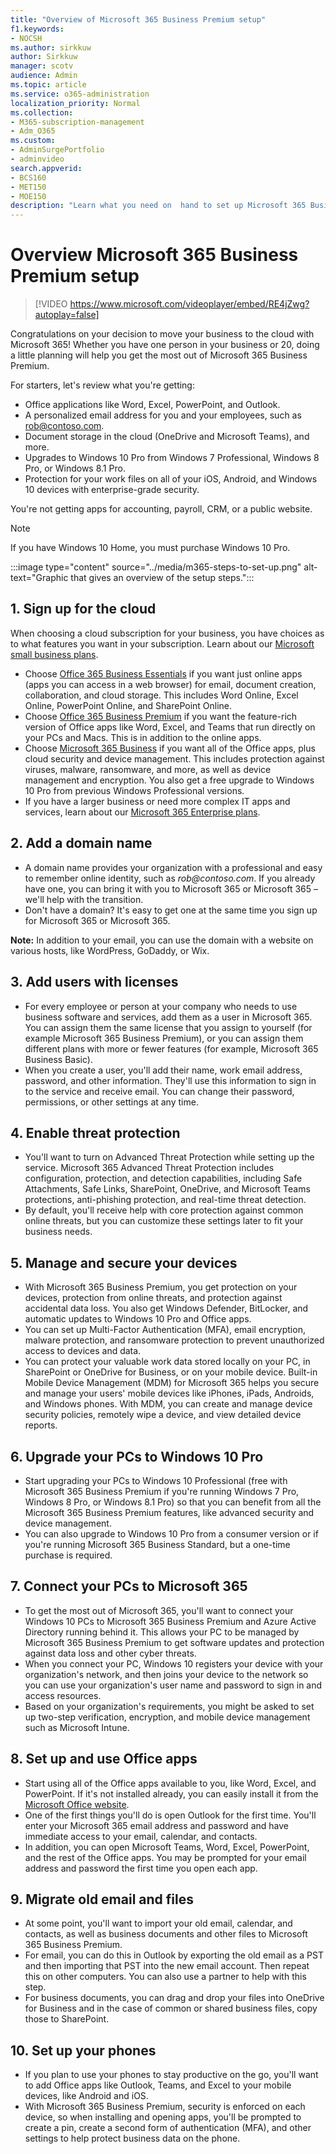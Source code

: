 ```yaml
---
title: "Overview of Microsoft 365 Business Premium setup"
f1.keywords:
- NOCSH
ms.author: sirkkuw
author: Sirkkuw
manager: scotv
audience: Admin
ms.topic: article
ms.service: o365-administration
localization_priority: Normal
ms.collection: 
- M365-subscription-management 
- Adm_O365
ms.custom: 
- AdminSurgePortfolio
- adminvideo
search.appverid:
- BCS160
- MET150
- MOE150
description: "Learn what you need on  hand to set up Microsoft 365 Business Premium."
---
```


# Overview Microsoft 365 Business Premium setup

> [!VIDEO https://www.microsoft.com/videoplayer/embed/RE4jZwg?autoplay=false]

Congratulations on your decision to move your business to the cloud with Microsoft 365! Whether you have one person in your business or 20, doing a little planning will help you get the most out of Microsoft 365 Business Premium.

For starters, let&#39;s review what you&#39;re getting:

- Office applications like Word, Excel, PowerPoint, and Outlook.
- A personalized email address for you and your employees, such as rob@contoso.com.
- Document storage in the cloud (OneDrive and Microsoft Teams), and more.
- Upgrades to Windows 10 Pro from Windows 7 Professional, Windows 8 Pro, or Windows 8.1 Pro.
- Protection for your work files on all of your iOS, Android, and Windows 10 devices with enterprise-grade security.

You&#39;re not getting apps for accounting, payroll, CRM, or a public website.

> [!NOTE]
> If you have Windows 10 Home, you must purchase Windows 10 Pro.  


:::image type="content" source="../media/m365-steps-to-set-up.png" alt-text="Graphic that gives an overview of the setup steps.":::

## 1. Sign up for the cloud

When choosing a cloud subscription for your business, you have choices as to what features you want in your subscription. Learn about our [Microsoft small business plans](https://www.microsoft.com/microsoft-365/business?rtc=1).

- Choose [Office 365 Business Essentials](https://www.microsoft.com/en-us/p/office-365-business-essentials/cfq7ttc0k59v?rtc=1&amp;activetab=pivot:overviewtab) if you want just online apps (apps you can access in a web browser) for email, document creation, collaboration, and cloud storage. This includes Word Online, Excel Online, PowerPoint Online, and SharePoint Online.
- Choose [Office 365 Business Premium](https://products.office.com/en-us/business/office-365-business-premium) if you want the feature-rich version of Office apps like Word, Excel, and Teams that run directly on your PCs and Macs. This is in addition to the online apps.
- Choose [Microsoft 365 Business](https://www.microsoft.com/microsoft-365/business?rtc=1) if you want all of the Office apps, plus cloud security and device management. This includes protection against viruses, malware, ransomware, and more, as well as device management and encryption. You also get a free upgrade to Windows 10 Pro from previous Windows Professional versions.
- If you have a larger business or need more complex IT apps and services, learn about our [Microsoft 365 Enterprise plans](https://www.microsoft.com/microsoft-365/compare-all-microsoft-365-plans).


## 2. Add a domain name

- A domain name provides your organization with a professional and easy to remember online identity, such as _rob@contoso.com_. If you already have one, you can bring it with you to Microsoft 365 or Microsoft 365 – we&#39;ll help with the transition.
- Don&#39;t have a domain? It&#39;s easy to get one at the same time you sign up for Microsoft 365 or Microsoft 365.

**Note:**  In addition to your email, you can use the domain with a website on various hosts, like WordPress, GoDaddy, or Wix.

## 3. Add users with licenses

- For every employee or person at your company who needs to use business software and services, add them as a user in Microsoft 365. You can assign them the same license that you assign to yourself (for example Microsoft 365 Business Premium), or you can assign them different plans with more or fewer features (for example, Microsoft 365 Business Basic).
- When you create a user, you&#39;ll add their name, work email address, password, and other information. They&#39;ll use this information to sign in to the service and receive email. You can change their password, permissions, or other settings at any time.


## 4. Enable threat protection

- You&#39;ll want to turn on Advanced Threat Protection while setting up the service. Microsoft 365 Advanced Threat Protection includes configuration, protection, and detection capabilities, including Safe Attachments, Safe Links, SharePoint, OneDrive, and Microsoft Teams protections, anti-phishing protection, and real-time threat detection.
- By default, you&#39;ll receive help with core protection against common online threats, but you can customize these settings later to fit your business needs.

## 5. Manage and secure your devices

- With Microsoft 365 Business Premium, you get protection on your devices, protection from online threats, and protection against accidental data loss. You also get Windows Defender, BitLocker, and automatic updates to Windows 10 Pro and Office apps.
- You can set up Multi-Factor Authentication (MFA), email encryption, malware protection, and ransomware protection to prevent unauthorized access to devices and data.
- You can protect your valuable work data stored locally on your PC, in SharePoint or OneDrive for Business, or on your mobile device. Built-in Mobile Device Management (MDM) for Microsoft 365 helps you secure and manage your users&#39; mobile devices like iPhones, iPads, Androids, and Windows phones. With MDM, you can create and manage device security policies, remotely wipe a device, and view detailed device reports.

## 6. Upgrade your PCs to Windows 10 Pro

- Start upgrading your PCs to Windows 10 Professional (free with Microsoft 365 Business Premium if you&#39;re running Windows 7 Pro, Windows 8 Pro, or Windows 8.1 Pro) so that you can benefit from all the Microsoft 365 Business Premium features, like advanced security and device management.
- You can also upgrade to Windows 10 Pro from a consumer version or if you&#39;re running Microsoft 365 Business Standard, but a one-time purchase is required.

## 7. Connect your PCs to Microsoft 365

- To get the most out of Microsoft 365, you&#39;ll want to connect your Windows 10 PCs to Microsoft 365 Business Premium and Azure Active Directory running behind it. This allows your PC to be managed by Microsoft 365 Business Premium to get software updates and protection against data loss and other cyber threats.
- When you connect your PC, Windows 10 registers your device with your organization&#39;s network, and then joins your device to the network so you can use your organization&#39;s user name and password to sign in and access resources.
- Based on your organization&#39;s requirements, you might be asked to set up two-step verification, encryption, and mobile device management such as Microsoft Intune.

## 8. Set up and use Office apps

- Start using all of the Office apps available to you, like Word, Excel, and PowerPoint. If it&#39;s not installed already, you can easily install it from the [Microsoft Office website](https://www.office.com/).
- One of the first things you&#39;ll do is open Outlook for the first time. You&#39;ll enter your Microsoft 365 email address and password and have immediate access to your email, calendar, and contacts.
- In addition, you can open Microsoft Teams, Word, Excel, PowerPoint, and the rest of the Office apps. You may be prompted for your email address and password the first time you open each app.

## 9. Migrate old email and files

- At some point, you&#39;ll want to import your old email, calendar, and contacts, as well as business documents and other files to Microsoft 365 Business Premium.
- For email, you can do this in Outlook by exporting the old email as a PST and then importing that PST into the new email account. Then repeat this on other computers. You can also use a partner to help with this step.
- For business documents, you can drag and drop your files into OneDrive for Business and in the case of common or shared business files, copy those to SharePoint.

## 10. Set up your phones

- If you plan to use your phones to stay productive on the go, you&#39;ll want to add Office apps like Outlook, Teams, and Excel to your mobile devices, like Android and iOS.
- With Microsoft 365 Business Premium, security is enforced on each device, so when installing and opening apps, you&#39;ll be prompted to create a pin, create a second form of authentication (MFA), and other settings to help protect business data on the phone.
